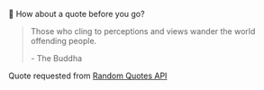 📣 How about a quote before you go?

> Those who cling to perceptions and views wander the world offending people.
>
> <p>- The Buddha</p>

Quote requested from [Random Quotes API](https://github.com/lukePeavey/quotable)
